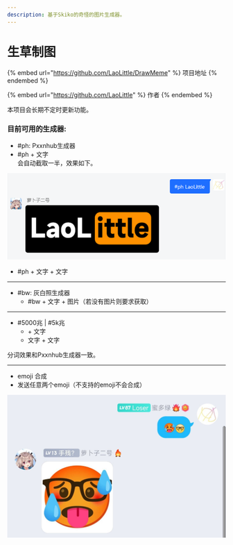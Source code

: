 ```yaml
---
description: 基于Skiko的奇怪的图片生成器。
---
```


# 生草制图

{% embed url="https://github.com/LaoLittle/DrawMeme" %}
项目地址
{% endembed %}

{% embed url="https://github.com/LaoLittle" %}
作者
{% endembed %}

本项目会长期不定时更新功能。

### 目前可用的生成器:



* \#ph: Pxxnhub生成器
* \#ph + 文字\
  会自动截取一半，效果如下。

![](../.gitbook/assets/image.png)

* \#ph + 文字 + 文字

***

* \#bw: 灰白照生成器
  * \#bw + 文字 + 图片（若没有图片则要求获取）

***

* \#5000兆 | #5k兆
  * \+ 文字
  * 文字 + 文字

分词效果和Pxxnhub生成器一致。

***

* emoji 合成
* 发送任意两个emoji（不支持的emoji不会合成）

![](<../.gitbook/assets/image (2).png>)
